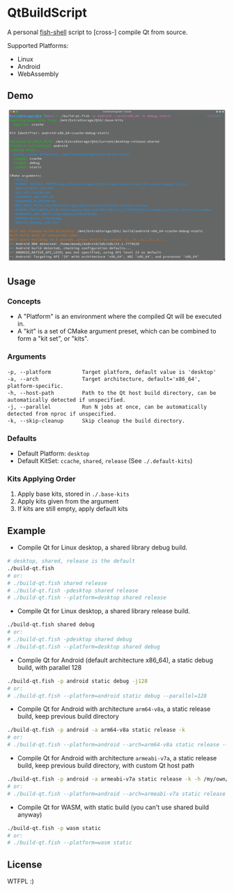 # QtBuildScript

A personal [fish-shell](https://github.com/fish-shell/fish-shell) script to [cross-] compile Qt from source.

Supported Platforms:

- Linux
- Android
- WebAssembly

## Demo

![look at me](./images/build-android-demo.png)

## Usage

### Concepts

- A "Platform" is an environment where the compiled Qt will be executed in.
- A "kit" is a set of CMake argument preset, which can be combined to form a "kit set", or "kits".

### Arguments

```
-p, --platform          Target platform, default value is 'desktop'
-a, --arch              Target architecture, default='x86_64', platform-specific.
-h, --host-path         Path to the Qt host build directory, can be automatically detected if unspecified.
-j, --parallel          Run N jobs at once, can be automatically detected from nproc if unspecified.
-k, --skip-cleanup      Skip cleanup the build directory.
```

### Defaults

- Default Platform: `desktop`
- Default KitSet: `ccache`, `shared`, `release` (See `./.default-kits`)

### Kits Applying Order

1. Apply base kits, stored in `./.base-kits`
2. Apply kits given from the argument
3. If kits are still empty, apply default kits

## Example

- Compile Qt for Linux desktop, a shared library debug build.

```bash
# desktop, shared, release is the default
./build-qt.fish
# or:
# ./build-qt.fish shared release
# ./build-qt.fish -pdesktop shared release
# ./build-qt.fish --platform=desktop shared release
```

- Compile Qt for Linux desktop, a shared library release build.

```bash
./build-qt.fish shared debug
# or:
# ./build-qt.fish -pdesktop shared debug
# ./build-qt.fish --platform=desktop shared debug
```

- Compile Qt for Android (default architecture x86_64), a static debug build, with parallel 128

```bash
./build-qt.fish -p android static debug -j128
# or:
# ./build-qt.fish --platform=android static debug --parallel=128
```

- Compile Qt for Android with architecture `arm64-v8a`, a static release build, keep previous build directory

```bash
./build-qt.fish -p android -a arm64-v8a static release -k
# or:
# ./build-qt.fish --platform=android --arch=arm64-v8a static release --skip-cleanup
```

- Compile Qt for Android with architecture `armeabi-v7a`, a static release build, keep previous build directory, with custom Qt host path

```bash
./build-qt.fish -p android -a armeabi-v7a static release -k -h /my/own/qt/installation
# or:
# ./build-qt.fish --platform=android --arch=armeabi-v7a static release --skip-cleanup --host-path=/my/own/qt/installation
```

- Compile Qt for WASM, with static build (you can't use shared build anyway)

```bash
./build-qt.fish -p wasm static
# or:
# ./build-qt.fish --platform=wasm static
```

## License

WTFPL :)
